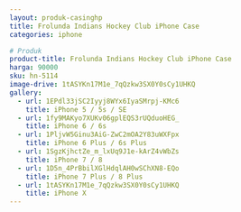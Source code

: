 ```yaml
---
layout: produk-casinghp
title: Frolunda Indians Hockey Club iPhone Case
categories: iphone

# Produk
product-title: Frolunda Indians Hockey Club iPhone Case
harga: 90000
sku: hn-5114
image-drive: 1tASYKn17M1e_7qQzkw3SX0Y0sCy1UHKQ
gallery:
  - url: 1EPdl33jSC2Iyyj8WYx6IyaSMrpj-KMc6
    title: iPhone 5 / 5s / SE
  - url: 1fy9MAKyo7XUKv06gplEQS3rUQduoHEG_
    title: iPhone 6 / 6s
  - url: 1PljvW5Ginu3AiG-ZwC2mOA2Y83uWXFpx
    title: iPhone 6 Plus / 6s Plus
  - url: 1SgzKjhctZe_m_lxUq9J1e-kArZ4vWbZs
    title: iPhone 7 / 8
  - url: 1D5n_4PrBbilXGlHdqlAH0wSChXN8-EQo
    title: iPhone 7 Plus / 8 Plus
  - url: 1tASYKn17M1e_7qQzkw3SX0Y0sCy1UHKQ
    title: iPhone X
---
```

